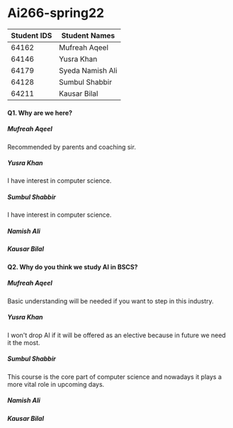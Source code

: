 # Ai266-spring22
|  Student IDS   |   Student Names  |
|----------------|------------------|
|64162           |  Mufreah Aqeel   | 
|64146           |  Yusra Khan      |
|64179           |  Syeda Namish Ali|
|64128           |  Sumbul Shabbir  |   
|64211           |  Kausar Bilal    |

#### Q1. Why are we here?
##### Mufreah Aqeel
Recommended by parents and coaching sir.
##### Yusra Khan
I have interest in computer science.
##### Sumbul Shabbir
I have interest in computer science.
##### Namish Ali
##### Kausar Bilal

#### Q2. Why do you think we study AI in BSCS?
##### Mufreah Aqeel
Basic understanding will be needed if you want to step in this industry.
##### Yusra Khan
I won't drop AI if it will be offered as an elective because in future we need it the most.
##### Sumbul Shabbir
This course is the core part of computer science and nowadays it plays a more vital role in upcoming days.
##### Namish Ali
##### Kausar Bilal



